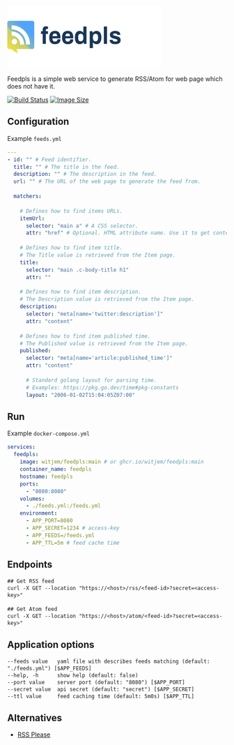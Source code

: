 <img class="logo" src="logo.svg" width="355px" height="142px" alt="FeedPLS"/>

Feedpls is a simple web service to generate RSS/Atom for web page which does not have it.

[![Build Status](https://github.com/witjem/feedpls/actions/workflows/ci.yml/badge.svg)](https://github.com/witjem/feedpls/actions)
[![Image Size](https://img.shields.io/docker/image-size/witjem/feedpls/main)](https://hub.docker.com/r/witjem/feedpls)
## Configuration

Example `feeds.yml`

```yaml
---
- id: "" # Feed identifier.
  title: "" # The title in the feed.
  description: "" # The description in the feed.
  url: "" # The URL of the web page to generate the feed from.
  
  matchers:
  
    # Defines how to find items URLs.
    itemUrl: 
      selector: "main a" # A CSS selector.
      attr: "href" # Optional. HTML attribute name. Use it to get content from attribute.

    # Defines how to find item title. 
    # The Title value is retrieved from the Item page.
    title:
      selector: "main .c-body-title h1"
      attr: ""

    # Defines how to find item description.
    # The Description value is retrieved from the Item page.
    description:
      selector: "meta[name='twitter:description']"
      attr: "content"

    # Defines how to find item published time.
    # The Published value is retrieved from the Item page.
    published:
      selector: "meta[name='article:published_time']"
      attr: "content"
      
      # Standard golang layout for parsing time. 
      # Examples: https://pkg.go.dev/time#pkg-constants
      layout: "2006-01-02T15:04:05Z07:00" 

```

## Run

Example `docker-compose.yml` 

```yml
services:
  feedpls:
    image: witjem/feedpls:main # or ghcr.io/witjem/feedpls:main
    container_name: feedpls
    hostname: feedpls
    ports:
      - "8080:8080"
    volumes:
      - ./feeds.yml:/feeds.yml
    environment:
      - APP_PORT=8080
      - APP_SECRET=1234 # access-key
      - APP_FEEDS=/feeds.yml
      - APP_TTL=5m # feed cache time
```

## Endpoints
```shell
## Get RSS feed
curl -X GET --location "https://<host>/rss/<feed-id>?secret=<access-key>"

## Get Atom feed
curl -X GET --location "https://<host>/atom/<feed-id>?secret=<access-key>"
```

## Application options
```
--feeds value   yaml file with describes feeds matching (default: "./feeds.yml") [$APP_FEEDS]
--help, -h      show help (default: false)
--port value    server port (default: "8080") [$APP_PORT]
--secret value  api secret (default: "secret") [$APP_SECRET]
--ttl value     feed caching time (default: 5m0s) [$APP_TTL]
```
## Alternatives
* [RSS Please](https://github.com/wezm/rsspls)
